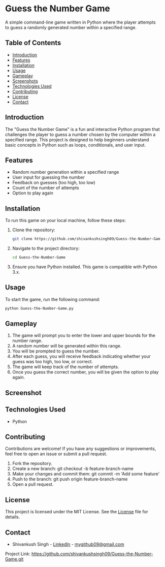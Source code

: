 # Guess the Number Game

A simple command-line game written in Python where the player attempts to guess a randomly generated number within a specified range.

## Table of Contents

- [Introduction](#introduction)
- [Features](#features)
- [Installation](#installation)
- [Usage](#usage)
- [Gameplay](#gameplay)
- [Screenshots](#screenshots)
- [Technologies Used](#technologies-used)
- [Contributing](#contributing)
- [License](#license)
- [Contact](#contact)

## Introduction

The "Guess the Number Game" is a fun and interactive Python program that challenges the player to guess a number chosen by the computer within a specified range. This project is designed to help beginners understand basic concepts in Python such as loops, conditionals, and user input.

## Features

- Random number generation within a specified range
- User input for guessing the number
- Feedback on guesses (too high, too low)
- Count of the number of attempts
- Option to play again

## Installation

To run this game on your local machine, follow these steps:

1. Clone the repository:

   ```bash
   git clone https://github.com/shivankushsingh09/Guess-the-Number-Game.git
   ```

2. Navigate to the project directory:

   ```bash
   cd Guess-the-Number-Game
   ```

3. Ensure you have Python installed. This game is compatible with Python 3.x.

## Usage

To start the game, run the following command:

```bash
python Guess-the-Number-Game.py

```

## Gameplay

1. The game will prompt you to enter the lower and upper bounds for the number range.
2. A random number will be generated within this range.
3. You will be prompted to guess the number.
4. After each guess, you will receive feedback indicating whether your guess was too high, too low, or correct.
5. The game will keep track of the number of attempts.
6. Once you guess the correct number, you will be given the option to play again.

## Screenshot

## Technologies Used

- Python

## Contributing

Contributions are welcome! If you have any suggestions or improvements, feel free to open an issue or submit a pull request.

1. Fork the repository.
2. Create a new branch: git checkout -b feature-branch-name
3. Make your changes and commit them: git commit -m 'Add some feature'
4. Push to the branch: git push origin feature-branch-name
5. Open a pull request.

## License

This project is licensed under the MIT License. See the [License](https://github.com/shivankushsingh09/Guess-the-Number-Game?tab=MIT-1-ov-file) file for details.

## Contact

- Shivankush Singh - [LinkedIn](https://www.linkedin.com/in/shivankush-singh-853411241/) - mygithub09@gmail.com

Project Link: https://github.com/shivankushsingh09/Guess-the-Number-Game.git

